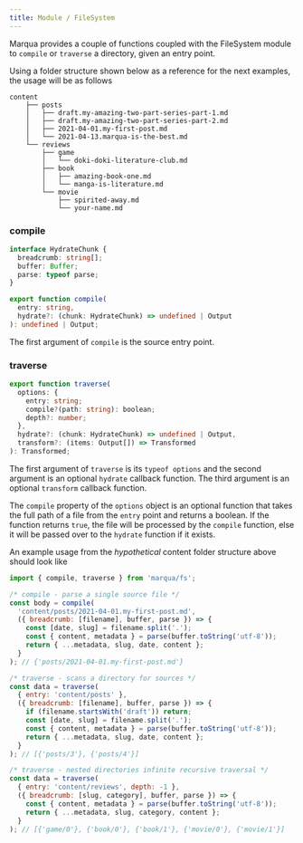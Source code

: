 ```yaml
---
title: Module / FileSystem
---
```


Marqua provides a couple of functions coupled with the FileSystem module to `compile` or `traverse` a directory, given an entry point.

Using a folder structure shown below as a reference for the next examples, the usage will be as follows

```
content
    ├── posts
    │   ├── draft.my-amazing-two-part-series-part-1.md
    │   ├── draft.my-amazing-two-part-series-part-2.md
    │   ├── 2021-04-01.my-first-post.md
    │   └── 2021-04-13.marqua-is-the-best.md
    └── reviews
        ├── game
        │   └── doki-doki-literature-club.md
        ├── book
        │   ├── amazing-book-one.md
        │   └── manga-is-literature.md
        └── movie
            ├── spirited-away.md
            └── your-name.md
```

### compile

```typescript
interface HydrateChunk {
  breadcrumb: string[];
  buffer: Buffer;
  parse: typeof parse;
}

export function compile(
  entry: string,
  hydrate?: (chunk: HydrateChunk) => undefined | Output
): undefined | Output;
```

The first argument of `compile` is the source entry point.

### traverse

```typescript
export function traverse(
  options: {
    entry: string;
    compile?(path: string): boolean;
    depth?: number;
  },
  hydrate?: (chunk: HydrateChunk) => undefined | Output,
  transform?: (items: Output[]) => Transformed
): Transformed;
```

The first argument of `traverse` is its `typeof options` and the second argument is an optional `hydrate` callback function. The third argument is an optional `transform` callback function.

The `compile` property of the `options` object is an optional function that takes the full path of a file from the `entry` point and returns a boolean. If the function returns `true`, the file will be processed by the `compile` function, else it will be passed over to the `hydrate` function if it exists.

An example usage from the *hypothetical* content folder structure above should look like

```javascript
import { compile, traverse } from 'marqua/fs';

/* compile - parse a single source file */
const body = compile(
  'content/posts/2021-04-01.my-first-post.md',
  ({ breadcrumb: [filename], buffer, parse }) => {
    const [date, slug] = filename.split('.');
    const { content, metadata } = parse(buffer.toString('utf-8'));
    return { ...metadata, slug, date, content };
  }
); // {'posts/2021-04-01.my-first-post.md'}

/* traverse - scans a directory for sources */
const data = traverse(
  { entry: 'content/posts' },
  ({ breadcrumb: [filename], buffer, parse }) => {
    if (filename.startsWith('draft')) return;
    const [date, slug] = filename.split('.');
    const { content, metadata } = parse(buffer.toString('utf-8'));
    return { ...metadata, slug, date, content };
  }
); // [{'posts/3'}, {'posts/4'}]

/* traverse - nested directories infinite recursive traversal */
const data = traverse(
  { entry: 'content/reviews', depth: -1 },
  ({ breadcrumb: [slug, category], buffer, parse }) => {
    const { content, metadata } = parse(buffer.toString('utf-8'));
    return { ...metadata, slug, category, content };
  }
); // [{'game/0'}, {'book/0'}, {'book/1'}, {'movie/0'}, {'movie/1'}]
```
